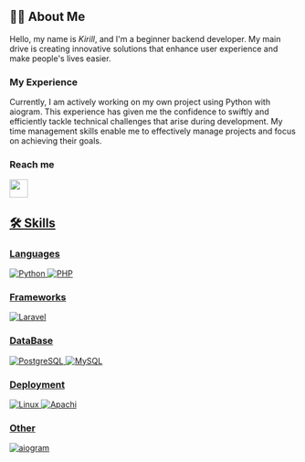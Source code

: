 ## 👨‍💻 About Me
Hello, my name is *Kirill*, and I'm a beginner backend developer. My main drive is creating innovative solutions that enhance user experience and make people's lives easier.

### My Experience
Currently, I am actively working on my own project using Python with aiogram. This experience has given me the confidence to swiftly and efficiently tackle technical challenges that arise during development. My time management skills enable me to effectively manage projects and focus on achieving their goals.

### Reach me
<a href="https://t.me/reydotcom">
    <img width="32" height="32" src="https://img.icons8.com/color/48/telegram-app--v1.png"/>

## 🛠 Skills

### Languages
![Python](https://img.shields.io/badge/Python-blue?style=for-the-badge&logo=Python&logoColor=white)
![PHP](https://img.shields.io/badge/PHP-777BB4?style=for-the-badge&logo=php&logoColor=white)

### Frameworks
![Laravel](https://img.shields.io/badge/Laravel-red?style=for-the-badge&logo=Laravel&logoColor=white)

### DataBase
![PostgreSQL](https://img.shields.io/badge/PostgreSQL-blue?style=for-the-badge&logo=PostgreSQL&logoColor=white)
![MySQL](https://img.shields.io/badge/MySQL-blue?style=for-the-badge&logo=MySQL&logoColor=white)

### Deployment
![Linux](https://img.shields.io/badge/Linux-000000?style=for-the-badge&logo=Linux&logoColor=white)
![Apachi](https://img.shields.io/badge/Apace-red?style=for-the-badge&logo=Apache&logoColor=white)

### Other
![aiogram](https://img.shields.io/badge/aiogram-blue?style=for-the-badge&logo=aiogram&logoColor=white)



